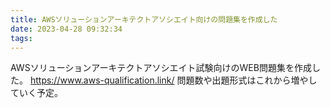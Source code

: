 ```yaml
---
title: AWSソリューションアーキテクトアソシエイト向けの問題集を作成した
date: 2023-04-28 09:32:34
tags:
---
```

AWSソリューションアーキテクトアソシエイト試験向けのWEB問題集を作成した。
https://www.aws-qualification.link/
問題数や出題形式はこれから増やしていく予定。
